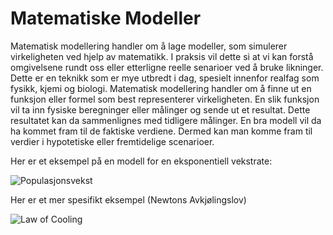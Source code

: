# Matematiske Modeller

Matematisk modellering handler om å lage modeller, som simulerer virkeligheten ved hjelp av matematikk. I praksis vil dette si at vi kan forstå omgivelsene rundt oss eller etterligne reelle senarioer ved å bruke likninger. Dette er en teknikk som er mye utbredt i dag, spesielt innenfor realfag som fysikk, kjemi og biologi. Matematisk modellering handler om å finne ut en funksjon eller formel som best representerer virkeligheten. En slik funksjon vil ta inn fysiske beregninger eller målinger og sende ut et resultat. Dette resultatet kan da sammenlignes med tidligere målinger. En bra modell vil da ha kommet fram til de faktiske verdiene. Dermed kan man komme fram til verdier i hypotetiske eller fremtidelige scenarioer.


Her er et eksempel på en modell for en eksponentiell vekstrate:

![Populasjonsvekst](https://github.com/Hasardous/Gode-Tanker-Prosjekt/blob/master/Formler/populasjonsvekst.PNG)

Her er et mer spesifikt eksempel (Newtons Avkjølingslov)

![Law of Cooling](https://github.com/Hasardous/Gode-Tanker-Prosjekt/blob/master/Formler/lawofcooling2.PNG)
